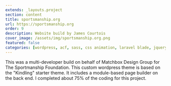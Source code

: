 ```yaml
---
extends: _layouts.project
section: content
title: sportsmanship.org
url: https://sportsmanship.org
order: 9
description: Website build by James Courtois
cover_image: /assets/img/sportsmanship.org.png
featured: false
categories: [wordpress, acf, sass, css animation, laravel blade, jquery, nodejs]
---
```


This was a multi-developer build on behalf of Matchbox Design Group for The Sportmanship Foundation. This custom wordpress theme is based on the "Kindling" starter theme. It includes a module-based page builder on the back end. I completed about 75% of the coding for this project.